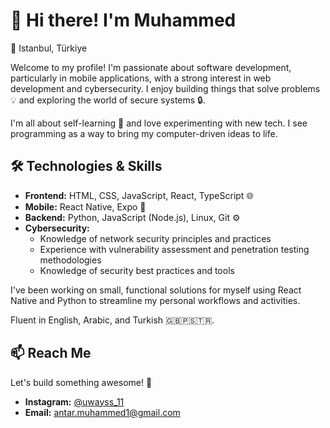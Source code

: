 # 👋 Hi there! I'm Muhammed

📍 Istanbul, Türkiye

Welcome to my profile! I'm passionate about software development, particularly in mobile applications, with a strong interest in web development and cybersecurity. I enjoy building things that solve problems 💡 and exploring the world of secure systems 🔒.

I'm all about self-learning 🚀 and love experimenting with new tech. I see programming as a way to bring my computer-driven ideas to life.

## 🛠️ Technologies & Skills

* **Frontend:** HTML, CSS, JavaScript, React, TypeScript 🌐
* **Mobile:** React Native, Expo 📱
* **Backend:** Python, JavaScript (Node.js), Linux, Git ⚙️
* **Cybersecurity:**
    * Knowledge of network security principles and practices
    * Experience with vulnerability assessment and penetration testing methodologies
    * Knowledge of security best practices and tools

I've been working on small, functional solutions for myself using React Native and Python to streamline my personal workflows and activities.

Fluent in English, Arabic, and Turkish 🇬🇧🇵🇸🇹🇷.

## 📫 Reach Me
Let's build something awesome! 🙌

- **Instagram:** [@uwayss_11](https://instagram.com/uwayss_11)
- **Email:** [antar.muhammed1@gmail.com](antar.muhammed1@gmail.com)
